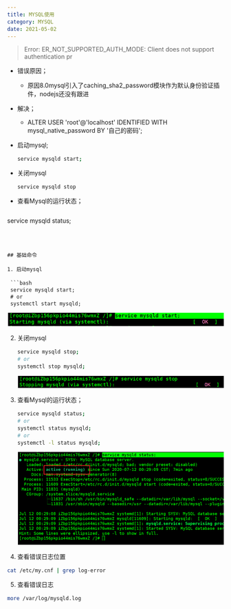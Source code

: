 ```yaml
---
title: MYSQL使用
category: MYSQL
date: 2021-05-02
---
```


> Error: ER_NOT_SUPPORTED_AUTH_MODE: Client does not support authentication pr

- 错误原因；

  -  原因8.0mysql引入了caching_sha2_password模块作为默认身份验证插件，nodejs还没有跟进 

- 解决；

  -  ALTER USER 'root'@'localhost' IDENTIFIED WITH mysql_native_password BY '自己的密码'; 

- 启动mysql;

  ```bash
  service mysqld start;
  ```

- 关闭mysql

  ```bash
  service mysqld stop 
  ```

- 查看Mysql的运行状态；

  ```bash
service mysqld status;
  ```
  
  

## 基础命令

1. 启动mysql

   ```bash
   service mysqld start;
   # or
   systemctl start mysqld;
   ```

   ![1594485624023](assets/1594485624023.png)

2. 关闭mysql

   ```bash
   service mysqld stop;
   # or
   systemctl stop mysqld;
   ```

   ![1594485694723](assets/1594485694723.png)

3. 查看Mysql的运行状态；

   ```bash
   service mysqld status;
   # or
   systemctl status mysqld;
   # or 
   systemctl -l status mysqld;
   ```

   ![1594485553438](assets/1594485553438.png)

4.  查看错误日志位置 

   ```bash
   cat /etc/my.cnf | grep log-error
   ```

5.  查看错误日志 

   ```bash
   more /var/log/mysqld.log
   ```

   


